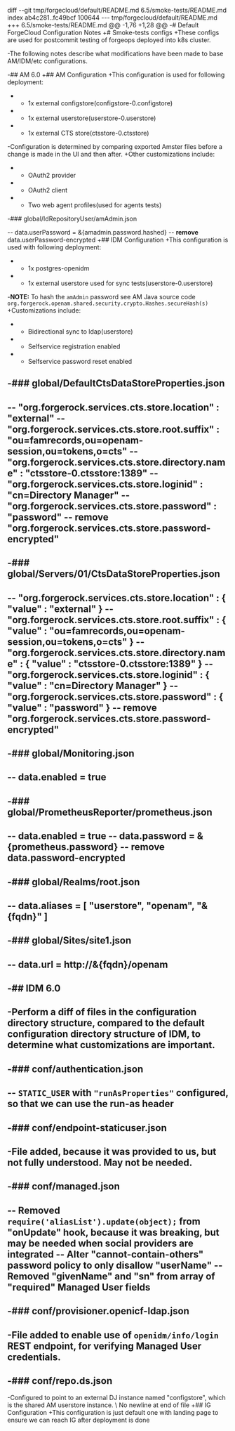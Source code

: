 diff --git tmp/forgecloud/default/README.md 6.5/smoke-tests/README.md
index ab4c281..fc49bcf 100644
--- tmp/forgecloud/default/README.md
+++ 6.5/smoke-tests/README.md
@@ -1,76 +1,28 @@
-# Default ForgeCloud Configuration Notes
+# Smoke-tests configs
+These configs are used for postcommit testing of forgeops deployed into k8s cluster.
 
-The following notes describe what modifications have been made to base AM/IDM/etc configurations.
 
-## AM 6.0
+## AM Configuration
+This configuration is used for following deployment:
+ - 1x external configstore(configstore-0.configstore)
+ - 1x external userstore(userstore-0.userstore)
+ - 1x external CTS store(ctsstore-0.ctsstore)
 
-Configuration is determined by comparing exported Amster files before a change is made in the UI and then after.
+Other customizations include:
+ - OAuth2 provider
+ - OAuth2 client
+ - Two web agent profiles(used for agents tests)
 
-### global/IdRepositoryUser/amAdmin.json
 
-- data.userPassword = &{amadmin.password.hashed}
-- **remove** data.userPassword-encrypted
+## IDM Configuration
+This configuration is used with following deployment:
+ - 1x postgres-openidm
+ - 1x external userstore used for sync tests(userstore-0.userstore)
 
-**NOTE:** To hash the `amAdmin` password see AM Java source code `org.forgerock.openam.shared.security.crypto.Hashes.secureHash(s)`
+Customizations include:
+ - Bidirectional sync to ldap(userstore)
+ - Selfservice registration enabled
+ - Selfservice password reset enabled
 
-### global/DefaultCtsDataStoreProperties.json
-
-- "org.forgerock.services.cts.store.location" : "external"
-- "org.forgerock.services.cts.store.root.suffix" : "ou=famrecords,ou=openam-session,ou=tokens,o=cts"
-- "org.forgerock.services.cts.store.directory.name" : "ctsstore-0.ctsstore:1389"
-- "org.forgerock.services.cts.store.loginid" : "cn=Directory Manager"
-- "org.forgerock.services.cts.store.password" : "password"
-- **remove** "org.forgerock.services.cts.store.password-encrypted"
-
-### global/Servers/01/CtsDataStoreProperties.json
-
-- "org.forgerock.services.cts.store.location" : { "value" : "external" }
-- "org.forgerock.services.cts.store.root.suffix" : {  "value" : "ou=famrecords,ou=openam-session,ou=tokens,o=cts" }
-- "org.forgerock.services.cts.store.directory.name" : { "value" : "ctsstore-0.ctsstore:1389" }
-- "org.forgerock.services.cts.store.loginid" : { "value" : "cn=Directory Manager" }
-- "org.forgerock.services.cts.store.password" : { "value" : "password" }
-- **remove** "org.forgerock.services.cts.store.password-encrypted"
-
-### global/Monitoring.json
-
-- data.enabled = true
-
-### global/PrometheusReporter/prometheus.json
-
-- data.enabled = true
-- data.password = &{prometheus.password}
-- **remove** data.password-encrypted
-
-### global/Realms/root.json
-
-- data.aliases = [ "userstore", "openam", "&{fqdn}" ]
-
-### global/Sites/site1.json
-
-- data.url = http://&{fqdn}/openam
-
-## IDM 6.0
-
-Perform a diff of files in the configuration directory structure, compared to the default configuration directory structure of IDM, to determine what customizations are important.
-
-### conf/authentication.json
-
-- `STATIC_USER` with `"runAsProperties"` configured, so that we can use the run-as header
-
-### conf/endpoint-staticuser.json
-
-File added, because it was provided to us, but not fully understood. May not be needed.
-
-### conf/managed.json
-
-- Removed `require('aliasList').update(object);` from "onUpdate" hook, because it was breaking, but may be needed when social providers are integrated
-- Alter "cannot-contain-others" password policy to only disallow "userName"
-- Removed "givenName" and "sn" from array of "required" Managed User fields
-
-### conf/provisioner.openicf-ldap.json
-
-File added to enable use of `openidm/info/login` REST endpoint, for verifying Managed User credentials.
-
-### conf/repo.ds.json
-
-Configured to point to an external DJ instance named "configstore", which is the shared AM userstore instance.
\ No newline at end of file
+## IG Configuration
+This configuration is just default one with landing page to ensure we can reach IG after deployment is done
